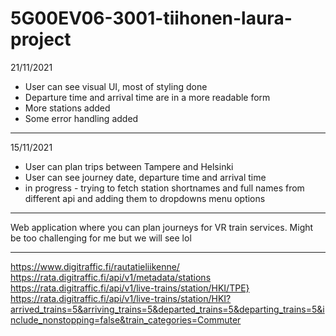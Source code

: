 # 5G00EV06-3001-tiihonen-laura-project

21/11/2021

- User can see visual UI, most of styling done
- Departure time and arrival time are in a more readable form
- More stations added
- Some error handling added

---

15/11/2021

- User can plan trips between Tampere and Helsinki
- User can see journey date, departure time and arrival time
- in progress - trying to fetch station shortnames and full names from different api and adding them to dropdowns menu options

---

Web application where you can plan journeys for VR train services.
Might be too challenging for me but we will see lol

---

https://www.digitraffic.fi/rautatieliikenne/
https://rata.digitraffic.fi/api/v1/metadata/stations
https://rata.digitraffic.fi/api/v1/live-trains/station/HKI/TPE}
https://rata.digitraffic.fi/api/v1/live-trains/station/HKI?arrived_trains=5&arriving_trains=5&departed_trains=5&departing_trains=5&include_nonstopping=false&train_categories=Commuter
